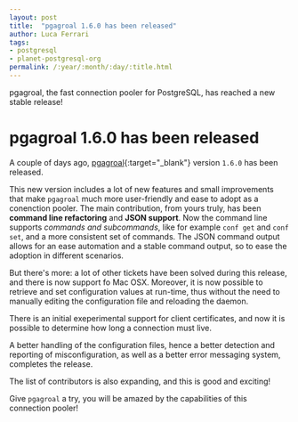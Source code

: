 ```yaml
---
layout: post
title:  "pgagroal 1.6.0 has been released"
author: Luca Ferrari
tags:
- postgresql
- planet-postgresql-org
permalink: /:year/:month/:day/:title.html
---
```

pgagroal, the fast connection pooler for PostgreSQL, has reached a new stable release!

# pgagroal 1.6.0 has been released

A couple of days ago, [pgagroal](https://github.com/agroal/pgagroal/releases/tag/1.6.0){:target="_blank"} version `1.6.0` has been released.

This new version includes a lot of new features and small improvements that make `pgagroal` much more user-friendly and ease to adopt as a conenction pooler. The main contribution, from yours truly, has been **command line refactoring** and **JSON support**.
Now the command line supports *commands and subcommands*, like for example `conf get` and `conf set`, and a more consistent set of commands.
The JSON command output allows for an ease automation and a stable command output, so to ease the adoption in different scenarios.

But there's more: a lot of other tickets have been solved during this release, and there is now support fo Mac OSX. Moreover, it is now possible to retrieve and set configuration values at run-time, thus without the need to manually editing the configuration file and reloading the daemon.

There is an initial exeperimental support for client certificates, and now it is possible to determine how long a connection must live.

A better handling of the configuration files, hence a better detection and reporting of misconfiguration, as well as a better error messaging system, completes the release.

The list of contributors is also expanding, and this is good and exciting!

Give `pgagroal` a try, you will be amazed by the capabilities of this connection pooler!
